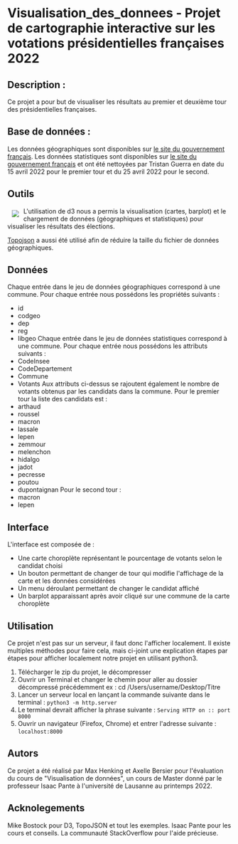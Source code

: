 # Visualisation_des_donnees - Projet de cartographie interactive sur les votations présidentielles françaises 2022
## Description :
Ce projet a pour but de visualiser les résultats au premier et deuxième tour des présidentielles françaises. 





## Base de données :
Les données géographiques sont disponibles sur [le site du gouvernement français](https://www.data.gouv.fr/fr/).
Les données statistiques sont disponibles sur [le site du gouvernement français](https://www.data.gouv.fr/fr/) et ont été nettoyées par Tristan Guerra en date du 15 avril 2022 pour le premier tour et du 25 avril 2022 pour le second. 


## Outils

<a href="https://d3js.org"><img src="https://d3js.org/logo.svg" align="left" hspace="10" vspace="6"></a>

L'utilisation de d3 nous a permis la visualisation (cartes, barplot) et le chargement de données (géographiques et statistiques) pour visualiser les résultats des élections. 

[Topojson](https://github.com/topojson/topojson) a aussi été utilisé afin de réduire la taille du fichier de données géographiques. 

## Données
Chaque entrée dans le jeu de données géographiques correspond à une commune. Pour chaque entrée nous possédons les propriétés suivants :
- id
- codgeo
- dep
- reg
- libgeo
Chaque entrée dans le jeu de données statistiques correspond à une commune. Pour chaque entrée nous possédons les attributs suivants :
- CodeInsee
- CodeDepartement
- Commune
- Votants
Aux attributs ci-dessus se rajoutent également le nombre de votants obtenus par les candidats dans la commune. Pour le premier tour la liste des candidats est :
- arthaud
- roussel
- macron
- lassale
- lepen
- zemmour
- melenchon
- hidalgo
- jadot
- pecresse
- poutou
- dupontaignan
Pour le second tour :
- macron
- lepen

## Interface
L'interface est composée de :
- Une carte choroplète représentant le pourcentage de votants selon le candidat choisi
- Un bouton permettant de changer de tour qui modifie l'affichage de la carte et les données considérées
- Un menu déroulant permettant de changer le candidat affiché
- Un barplot apparaissant après avoir cliqué sur une commune de la carte choroplète
  
## Utilisation
Ce projet n'est pas sur un serveur, il faut donc l'afficher localement. Il existe multiples méthodes pour faire cela, mais ci-joint une explication étapes par étapes pour afficher localement notre projet en utilisant python3.
1. Télécharger le zip du projet, le décompresser
2. Ouvrir un Terminal et changer le chemin pour aller au dossier décompressé précédemment
ex : cd /Users/username/Desktop/Titre
3. Lancer un serveur local en lançant la commande suivante dans le terminal : `python3 -m http.server`
4. Le terminal devrait afficher la phrase suivante : `Serving HTTP on :: port 8000`
5. Ouvrir un navigateur (Firefox, Chrome) et entrer l'adresse suivante : `localhost:8000`

## Autors
Ce projet a été réalisé par Max Henking et Axelle Bersier pour l'évaluation du cours de "Visualisation de données", un cours de Master donné par le professeur Isaac Pante à l'université de Lausanne au printemps 2022.

## Acknolegements
Mike Bostock pour D3, TopoJSON et tout les exemples.
Isaac Pante pour les cours et conseils.
La communauté StackOverflow pour l'aide précieuse.
